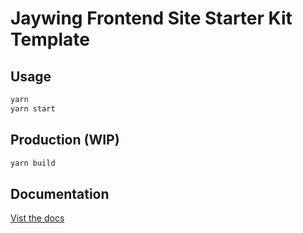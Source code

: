 # Jaywing Frontend Site Starter Kit Template

## Usage

```bash
yarn
yarn start
```

## Production (WIP)

```bash
yarn build
```

## Documentation

[Vist the docs](https://jaywing.github.io/frontend-starter-kit-docs/)
